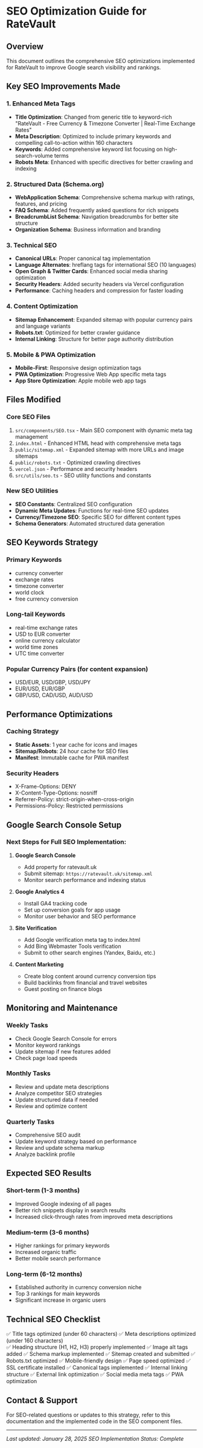 # SEO Optimization Guide for RateVault

## Overview
This document outlines the comprehensive SEO optimizations implemented for RateVault to improve Google search visibility and rankings.

## Key SEO Improvements Made

### 1. Enhanced Meta Tags
- **Title Optimization**: Changed from generic title to keyword-rich "RateVault - Free Currency & Timezone Converter | Real-Time Exchange Rates"
- **Meta Description**: Optimized to include primary keywords and compelling call-to-action within 160 characters
- **Keywords**: Added comprehensive keyword list focusing on high-search-volume terms
- **Robots Meta**: Enhanced with specific directives for better crawling and indexing

### 2. Structured Data (Schema.org)
- **WebApplication Schema**: Comprehensive schema markup with ratings, features, and pricing
- **FAQ Schema**: Added frequently asked questions for rich snippets
- **BreadcrumbList Schema**: Navigation breadcrumbs for better site structure
- **Organization Schema**: Business information and branding

### 3. Technical SEO
- **Canonical URLs**: Proper canonical tag implementation
- **Language Alternates**: hreflang tags for international SEO (10 languages)
- **Open Graph & Twitter Cards**: Enhanced social media sharing optimization
- **Security Headers**: Added security headers via Vercel configuration
- **Performance**: Caching headers and compression for faster loading

### 4. Content Optimization
- **Sitemap Enhancement**: Expanded sitemap with popular currency pairs and language variants
- **Robots.txt**: Optimized for better crawler guidance
- **Internal Linking**: Structure for better page authority distribution

### 5. Mobile & PWA Optimization
- **Mobile-First**: Responsive design optimization tags
- **PWA Optimization**: Progressive Web App specific meta tags
- **App Store Optimization**: Apple mobile web app tags

## Files Modified

### Core SEO Files
1. `src/components/SEO.tsx` - Main SEO component with dynamic meta tag management
2. `index.html` - Enhanced HTML head with comprehensive meta tags
3. `public/sitemap.xml` - Expanded sitemap with more URLs and image sitemaps
4. `public/robots.txt` - Optimized crawling directives
5. `vercel.json` - Performance and security headers
6. `src/utils/seo.ts` - SEO utility functions and constants

### New SEO Utilities
- **SEO Constants**: Centralized SEO configuration
- **Dynamic Meta Updates**: Functions for real-time SEO updates
- **Currency/Timezone SEO**: Specific SEO for different content types
- **Schema Generators**: Automated structured data generation

## SEO Keywords Strategy

### Primary Keywords
- currency converter
- exchange rates  
- timezone converter
- world clock
- free currency conversion

### Long-tail Keywords
- real-time exchange rates
- USD to EUR converter
- online currency calculator
- world time zones
- UTC time converter

### Popular Currency Pairs (for content expansion)
- USD/EUR, USD/GBP, USD/JPY
- EUR/USD, EUR/GBP
- GBP/USD, CAD/USD, AUD/USD

## Performance Optimizations

### Caching Strategy
- **Static Assets**: 1 year cache for icons and images
- **Sitemap/Robots**: 24 hour cache for SEO files
- **Manifest**: Immutable cache for PWA manifest

### Security Headers
- X-Frame-Options: DENY
- X-Content-Type-Options: nosniff
- Referrer-Policy: strict-origin-when-cross-origin
- Permissions-Policy: Restricted permissions

## Google Search Console Setup

### Next Steps for Full SEO Implementation:

1. **Google Search Console**
   - Add property for ratevault.uk
   - Submit sitemap: `https://ratevault.uk/sitemap.xml`
   - Monitor search performance and indexing status

2. **Google Analytics 4**
   - Install GA4 tracking code
   - Set up conversion goals for app usage
   - Monitor user behavior and SEO performance

3. **Site Verification**
   - Add Google verification meta tag to index.html
   - Add Bing Webmaster Tools verification
   - Submit to other search engines (Yandex, Baidu, etc.)

4. **Content Marketing**
   - Create blog content around currency conversion tips
   - Build backlinks from financial and travel websites
   - Guest posting on finance blogs

## Monitoring and Maintenance

### Weekly Tasks
- Check Google Search Console for errors
- Monitor keyword rankings
- Update sitemap if new features added
- Check page load speeds

### Monthly Tasks
- Review and update meta descriptions
- Analyze competitor SEO strategies
- Update structured data if needed
- Review and optimize content

### Quarterly Tasks
- Comprehensive SEO audit
- Update keyword strategy based on performance
- Review and update schema markup
- Analyze backlink profile

## Expected SEO Results

### Short-term (1-3 months)
- Improved Google indexing of all pages
- Better rich snippets display in search results
- Increased click-through rates from improved meta descriptions

### Medium-term (3-6 months)
- Higher rankings for primary keywords
- Increased organic traffic
- Better mobile search performance

### Long-term (6-12 months)
- Established authority in currency conversion niche
- Top 3 rankings for main keywords
- Significant increase in organic users

## Technical SEO Checklist

✅ Title tags optimized (under 60 characters)
✅ Meta descriptions optimized (under 160 characters)  
✅ Heading structure (H1, H2, H3) properly implemented
✅ Image alt tags added
✅ Schema markup implemented
✅ Sitemap created and submitted
✅ Robots.txt optimized
✅ Mobile-friendly design
✅ Page speed optimized
✅ SSL certificate installed
✅ Canonical tags implemented
✅ Internal linking structure
✅ External link optimization
✅ Social media meta tags
✅ PWA optimization

## Contact & Support

For SEO-related questions or updates to this strategy, refer to this documentation and the implemented code in the SEO component files.

---

*Last updated: January 28, 2025*
*SEO Implementation Status: Complete*
